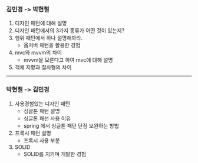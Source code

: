 ### 김민경 -> 박현철

1. 디자인 패턴에 대해 설명
2. 디자인 패턴에서의 3가지 종류가 어떤 것이 있는지?
3. 행위 패턴에서 하나 설명해봐라.
    * 옵저버 패턴을 활용한 경험
4. mvc와 mvvm의 차이
    * mvvm을 모른다고 하여 mvc에 대해 설명
5. 객체 지향과 절차형의 차이

---

### 박현철 -> 김민경

1. 사용경험있는 디자인 패턴
    * 싱글톤 패턴 설명
    * 싱글톤 패선 사용 이유
    * spring 에서 싱글톤 패턴 단점 보완하는 방법
2. 프록시 패턴 설명
    * 프록시 사용 부분
3. SOLID
    * SOLID를 지키며 개발한 경험
